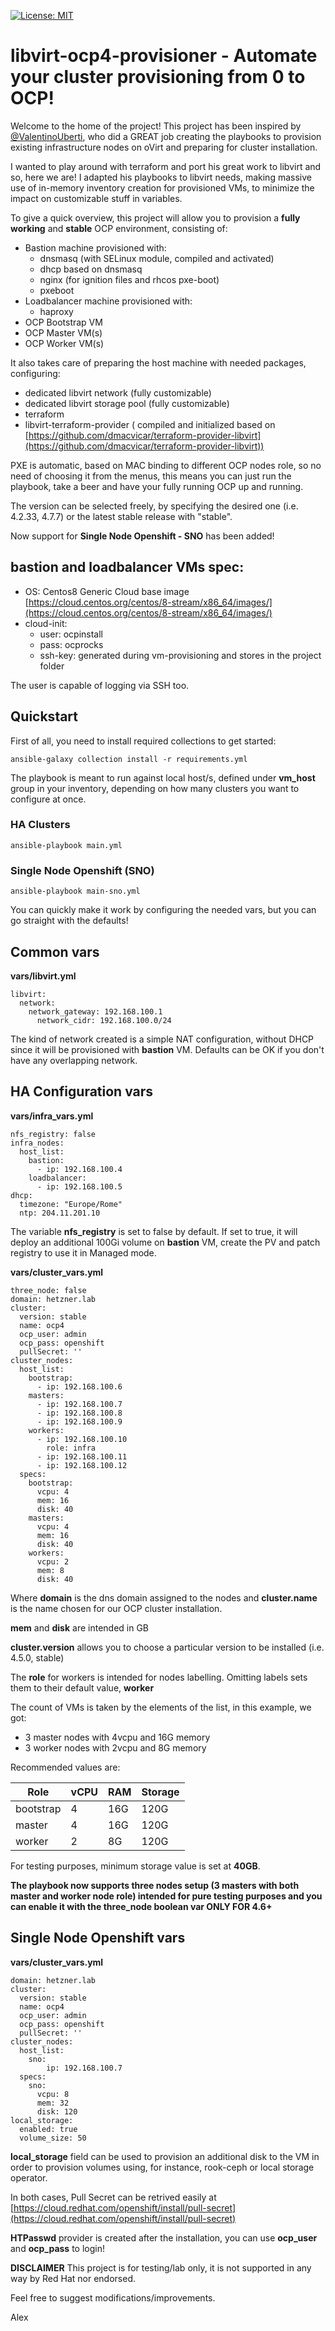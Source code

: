 [![License: MIT](https://img.shields.io/badge/License-MIT-yellow.svg)](https://opensource.org/licenses/MIT)

# libvirt-ocp4-provisioner - Automate your cluster provisioning from 0 to OCP!
Welcome to the home of the project!
This project has been inspired by [@ValentinoUberti](https://github.com/ValentinoUberti), who did a GREAT job creating the playbooks to provision existing infrastructure nodes on oVirt and preparing for cluster installation.  

I wanted to play around with terraform and port his great work to libvirt and so, here we are! I adapted his playbooks to libvirt needs, making massive use of in-memory inventory creation for provisioned VMs, to minimize the impact on customizable stuff in variables.

To give a quick overview, this project will allow you to provision a **fully working** and **stable** OCP environment, consisting of:

- Bastion machine provisioned with:
	- dnsmasq (with SELinux module, compiled and activated) 
	- dhcp based on dnsmasq
	- nginx (for ignition files and rhcos pxe-boot)
	- pxeboot
- Loadbalancer machine provisioned with:
	- haproxy
- OCP Bootstrap VM
- OCP Master VM(s)
- OCP Worker VM(s)

It also takes care of preparing the host machine with needed packages, configuring:
- dedicated libvirt network (fully customizable)
- dedicated libvirt storage pool (fully customizable) 
- terraform 
- libvirt-terraform-provider ( compiled and initialized based on [https://github.com/dmacvicar/terraform-provider-libvirt](https://github.com/dmacvicar/terraform-provider-libvirt))

PXE is automatic, based on MAC binding to different OCP nodes role, so no need of choosing it from the menus, this means you can just run the playbook, take a beer and have your fully running OCP up and running.

The version can be selected freely, by specifying the desired one (i.e. 4.2.33, 4.7.7) or the latest stable release with "stable".

Now support for **Single Node Openshift - SNO** has been added!
## **bastion** and **loadbalancer** VMs spec:

- OS: Centos8 Generic Cloud base image [https://cloud.centos.org/centos/8-stream/x86_64/images/](https://cloud.centos.org/centos/8-stream/x86_64/images/)  
- cloud-init:   
  - user: ocpinstall  
  - pass: ocprocks  
  - ssh-key: generated during vm-provisioning and stores in the project folder  

The user is capable of logging via SSH too.  

## Quickstart


First of all, you need to install required collections to get started:

    ansible-galaxy collection install -r requirements.yml

The playbook is meant to run against local host/s, defined under **vm_host** group in your inventory, depending on how many clusters you want to configure at once.  

### HA Clusters

    ansible-playbook main.yml

### Single Node Openshift (SNO)

    ansible-playbook main-sno.yml

You can quickly make it work by configuring the needed vars, but you can go straight with the defaults!

## Common vars

**vars/libvirt.yml**

    libvirt:                       
      network:                     
        network_gateway: 192.168.100.1
	      network_cidr: 192.168.100.0/24

The kind of network created is a simple NAT configuration, without DHCP since it will be provisioned with **bastion** VM. Defaults can be OK if you don't have any overlapping network.

## HA Configuration vars

**vars/infra_vars.yml**

    nfs_registry: false
    infra_nodes:
      host_list:
        bastion:
          - ip: 192.168.100.4
        loadbalancer:
          - ip: 192.168.100.5
    dhcp:
      timezone: "Europe/Rome"
      ntp: 204.11.201.10

The variable **nfs_registry** is set to false by default. If set to true, it will deploy an additional 100Gi volume on **bastion** VM, create the PV and patch registry to use it in Managed mode.

**vars/cluster_vars.yml**

    three_node: false
    domain: hetzner.lab
    cluster:
      version: stable
      name: ocp4
      ocp_user: admin
      ocp_pass: openshift
      pullSecret: ''
    cluster_nodes:
      host_list:
        bootstrap:
          - ip: 192.168.100.6
        masters:
          - ip: 192.168.100.7
          - ip: 192.168.100.8
          - ip: 192.168.100.9
        workers:
          - ip: 192.168.100.10
            role: infra
          - ip: 192.168.100.11
          - ip: 192.168.100.12
      specs:
        bootstrap:
          vcpu: 4
          mem: 16
          disk: 40
        masters:
          vcpu: 4
          mem: 16
          disk: 40	  
        workers:
          vcpu: 2
          mem: 8
          disk: 40
          
Where **domain** is the dns domain assigned to the nodes and **cluster.name** is the name chosen for our OCP cluster installation.

**mem** and **disk** are intended in GB

**cluster.version** allows you to choose a particular version to be installed (i.e. 4.5.0, stable)

The **role** for workers is intended for nodes labelling. Omitting labels sets them to their default value, **worker**

The count of VMs is taken by the elements of the list, in this example, we got:

- 3 master nodes with 4vcpu and 16G memory
- 3 worker nodes with 2vcpu and 8G memory  

Recommended values are:

| Role | vCPU | RAM | Storage |
|--|--|--|--|
| bootstrap | 4 | 16G | 120G |
| master | 4 | 16G | 120G |
| worker | 2 | 8G | 120G |

For testing purposes, minimum storage value is set at **40GB**.

**The playbook now supports three nodes setup (3 masters with both master and worker node role) intended for pure testing purposes and you can enable it with the three_node boolean var ONLY FOR 4.6+** 

## Single Node Openshift vars

**vars/cluster_vars.yml**

    domain: hetzner.lab
    cluster:
      version: stable
      name: ocp4
      ocp_user: admin
      ocp_pass: openshift
      pullSecret: ''
    cluster_nodes:
      host_list:
        sno:
	        ip: 192.168.100.7
      specs:
        sno:
          vcpu: 8
          mem: 32
          disk: 120            
    local_storage:
      enabled: true
      volume_size: 50


**local_storage** field can be used to provision an additional disk to the VM in order to provision volumes using, for instance, rook-ceph or local storage operator.

In both cases, Pull Secret can be retrived easily at [https://cloud.redhat.com/openshift/install/pull-secret](https://cloud.redhat.com/openshift/install/pull-secret)  

**HTPasswd** provider is created after the installation, you can use **ocp_user** and **ocp_pass** to login!

**DISCLAIMER**
This project is for testing/lab only, it is not supported in any way by Red Hat nor endorsed.

Feel free to suggest modifications/improvements.

Alex
